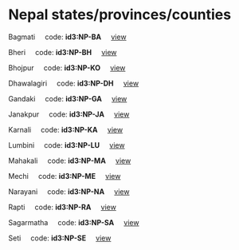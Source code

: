 # Nepal states/provinces/counties
Bagmati&nbsp;&nbsp;&nbsp;&nbsp;&nbsp;code: **id3:NP-BA**&nbsp;&nbsp;&nbsp;&nbsp;&nbsp;[view](../export/geojson/medium/id3/np/ba.geojson)&nbsp;&nbsp;&nbsp;&nbsp;&nbsp;


Bheri&nbsp;&nbsp;&nbsp;&nbsp;&nbsp;code: **id3:NP-BH**&nbsp;&nbsp;&nbsp;&nbsp;&nbsp;[view](../export/geojson/medium/id3/np/bh.geojson)&nbsp;&nbsp;&nbsp;&nbsp;&nbsp;


Bhojpur&nbsp;&nbsp;&nbsp;&nbsp;&nbsp;code: **id3:NP-KO**&nbsp;&nbsp;&nbsp;&nbsp;&nbsp;[view](../export/geojson/medium/id3/np/ko.geojson)&nbsp;&nbsp;&nbsp;&nbsp;&nbsp;


Dhawalagiri&nbsp;&nbsp;&nbsp;&nbsp;&nbsp;code: **id3:NP-DH**&nbsp;&nbsp;&nbsp;&nbsp;&nbsp;[view](../export/geojson/medium/id3/np/dh.geojson)&nbsp;&nbsp;&nbsp;&nbsp;&nbsp;


Gandaki&nbsp;&nbsp;&nbsp;&nbsp;&nbsp;code: **id3:NP-GA**&nbsp;&nbsp;&nbsp;&nbsp;&nbsp;[view](../export/geojson/medium/id3/np/ga.geojson)&nbsp;&nbsp;&nbsp;&nbsp;&nbsp;


Janakpur&nbsp;&nbsp;&nbsp;&nbsp;&nbsp;code: **id3:NP-JA**&nbsp;&nbsp;&nbsp;&nbsp;&nbsp;[view](../export/geojson/medium/id3/np/ja.geojson)&nbsp;&nbsp;&nbsp;&nbsp;&nbsp;


Karnali&nbsp;&nbsp;&nbsp;&nbsp;&nbsp;code: **id3:NP-KA**&nbsp;&nbsp;&nbsp;&nbsp;&nbsp;[view](../export/geojson/medium/id3/np/ka.geojson)&nbsp;&nbsp;&nbsp;&nbsp;&nbsp;


Lumbini&nbsp;&nbsp;&nbsp;&nbsp;&nbsp;code: **id3:NP-LU**&nbsp;&nbsp;&nbsp;&nbsp;&nbsp;[view](../export/geojson/medium/id3/np/lu.geojson)&nbsp;&nbsp;&nbsp;&nbsp;&nbsp;


Mahakali&nbsp;&nbsp;&nbsp;&nbsp;&nbsp;code: **id3:NP-MA**&nbsp;&nbsp;&nbsp;&nbsp;&nbsp;[view](../export/geojson/medium/id3/np/ma.geojson)&nbsp;&nbsp;&nbsp;&nbsp;&nbsp;


Mechi&nbsp;&nbsp;&nbsp;&nbsp;&nbsp;code: **id3:NP-ME**&nbsp;&nbsp;&nbsp;&nbsp;&nbsp;[view](../export/geojson/medium/id3/np/me.geojson)&nbsp;&nbsp;&nbsp;&nbsp;&nbsp;


Narayani&nbsp;&nbsp;&nbsp;&nbsp;&nbsp;code: **id3:NP-NA**&nbsp;&nbsp;&nbsp;&nbsp;&nbsp;[view](../export/geojson/medium/id3/np/na.geojson)&nbsp;&nbsp;&nbsp;&nbsp;&nbsp;


Rapti&nbsp;&nbsp;&nbsp;&nbsp;&nbsp;code: **id3:NP-RA**&nbsp;&nbsp;&nbsp;&nbsp;&nbsp;[view](../export/geojson/medium/id3/np/ra.geojson)&nbsp;&nbsp;&nbsp;&nbsp;&nbsp;


Sagarmatha&nbsp;&nbsp;&nbsp;&nbsp;&nbsp;code: **id3:NP-SA**&nbsp;&nbsp;&nbsp;&nbsp;&nbsp;[view](../export/geojson/medium/id3/np/sa.geojson)&nbsp;&nbsp;&nbsp;&nbsp;&nbsp;


Seti&nbsp;&nbsp;&nbsp;&nbsp;&nbsp;code: **id3:NP-SE**&nbsp;&nbsp;&nbsp;&nbsp;&nbsp;[view](../export/geojson/medium/id3/np/se.geojson)&nbsp;&nbsp;&nbsp;&nbsp;&nbsp;

